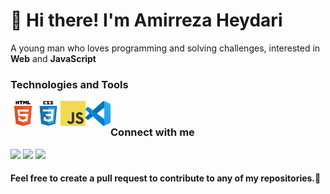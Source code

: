 # 👋 Hi there! I'm Amirreza Heydari 
A young man who loves programming and solving challenges, interested in **Web** and **JavaScript**

### Technologies and Tools
<img align="left" alt="HTML5" width="40px" src="https://raw.githubusercontent.com/github/explore/80688e429a7d4ef2fca1e82350fe8e3517d3494d/topics/html/html.png" />
<img align="left" alt="CSS3" width="40px" src="https://raw.githubusercontent.com/github/explore/80688e429a7d4ef2fca1e82350fe8e3517d3494d/topics/css/css.png" />
<img align="left" alt="JavaScript" width="40px" src="https://raw.githubusercontent.com/github/explore/80688e429a7d4ef2fca1e82350fe8e3517d3494d/topics/javascript/javascript.png" />
<img align="left" alt="Visual Studio Code" width="40px" src="https://raw.githubusercontent.com/github/explore/80688e429a7d4ef2fca1e82350fe8e3517d3494d/topics/visual-studio-code/visual-studio-code.png" />

<br />

### Connect with me
[<img src ="https://img.shields.io/badge/website-%23.svg?&style=for-the-badge&logo=www&logoColor=white%22&color=orange">](https://clarotm.ir/)
[<img src ="https://img.shields.io/badge/website-%23.svg?&style=for-the-badge&logo=www&logoColor=white%22&color=orange">](https://iseokar.ir/)
[<img src="https://img.shields.io/badge/Instagram-E4405F?style=for-the-badge&logo=instagram&logoColor=white&color=orange">](https://www.instagram.com/amirrezaheydariinsta/)

#### Feel free to create a pull request to contribute to any of my repositories.🧡
